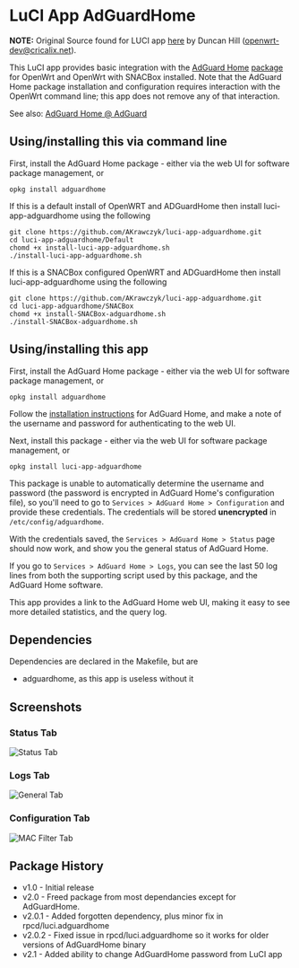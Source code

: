# LuCI App AdGuardHome

**NOTE:** Original Source found for LUCI app [here](https://github.com/openwrt/luci/tree/3253c2644215a1ea8136199044e06ad5e4fd9de9/applications/luci-app-adguardhome) by Duncan Hill (<openwrt-dev@cricalix.net>).

This LuCI app provides basic integration with the [AdGuard Home](https://github.com/AdguardTeam/AdGuardHome) [package](https://openwrt.org/packages/pkgdata/adguardhome) for OpenWrt and OpenWrt with SNACBox installed. Note that the AdGuard Home package installation and configuration requires interaction with the OpenWrt command line; this app does not remove any of that interaction.

See also: [AdGuard Home @ AdGuard](https://adguard.com/en/adguard-home/overview.html)

## Using/installing this via command line

First, install the AdGuard Home package - either via the web UI for software package management, or

```
opkg install adguardhome
```

If this is a default install of OpenWRT and ADGuardHome then install luci-app-adguardhome using the following

```
git clone https://github.com/AKrawczyk/luci-app-adguardhome.git
cd luci-app-adguardhome/Default
chomd +x install-luci-app-adguardhome.sh
./install-luci-app-adguardhome.sh
```
If this is a SNACBox configured OpenWRT and ADGuardHome then install luci-app-adguardhome using the following

```
git clone https://github.com/AKrawczyk/luci-app-adguardhome.git
cd luci-app-adguardhome/SNACBox
chomd +x install-SNACBox-adguardhome.sh
./install-SNACBox-adguardhome.sh
```

## Using/installing this app

First, install the AdGuard Home package - either via the web UI for software package management, or
```
opkg install adguardhome
```

Follow the [installation instructions](https://openwrt.org/docs/guide-user/services/dns/adguard-home) for AdGuard Home, and make a note of the username and password for authenticating to the web UI.

Next, install this package - either via the web UI for software package management, or
```
opkg install luci-app-adguardhome
```

This package is unable to automatically determine the username and password (the password is encrypted in AdGuard Home's configuration file), so you'll need to go to `Services > AdGuard Home > Configuration` and provide these credentials. The credentials will be stored **unencrypted** in `/etc/config/adguardhome`.

With the credentials saved, the `Services > AdGuard Home > Status` page should now work, and show you the general status of AdGuard Home.

If you go to `Services > AdGuard Home > Logs`, you can see the last 50 log lines from both the supporting script used by this package, and the AdGuard Home software.

This app provides a link to the AdGuard Home web UI, making it easy to see more detailed statistics, and the query log.

## Dependencies

Dependencies are declared in the Makefile, but are

* adguardhome, as this app is useless without it

## Screenshots

### Status Tab
![Status Tab](https://github.com/xptsp/luci-app-adguardhome/blob/main/.github/images/status.png?raw=true)

### Logs Tab
![General Tab](https://github.com/xptsp/luci-app-adguardhome/blob/main/.github/images/logs.png?raw=true)

### Configuration Tab
![MAC Filter Tab](https://github.com/xptsp/luci-app-adguardhome/blob/main/.github/images/config.png?raw=true)

## Package History

- v1.0 - Initial release
- v2.0 - Freed package from most dependancies except for AdGuardHome.
- v2.0.1 - Added forgotten dependency, plus minor fix in rpcd/luci.adguardhome
- v2.0.2 - Fixed issue in rpcd/luci.adguardhome so it works for older versions of AdGuardHome binary
- v2.1 - Added ability to change AdGuardHome password from LuCI app

